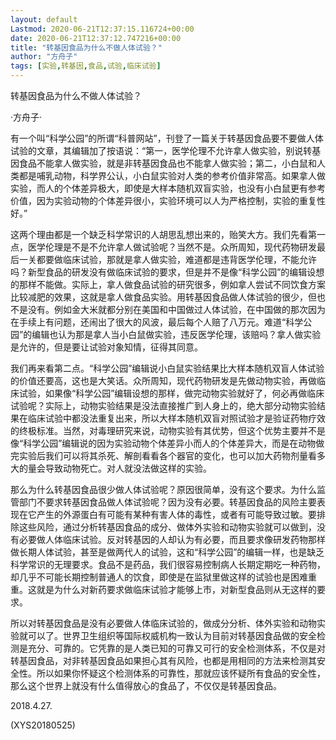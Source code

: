 ```yaml
---
layout: default
Lastmod: 2020-06-21T12:37:15.116724+00:00
date: 2020-06-21T12:37:12.747216+00:00
title: "转基因食品为什么不做人体试验？"
author: "方舟子"
tags: [实验,转基因,食品,试验,临床试验]
---
```


转基因食品为什么不做人体试验？

·方舟子·

有一个叫“科学公园”的所谓“科普网站”，刊登了一篇关于转基因食品要不要做人体试验的文章，其编辑加了按语说：“第一，医学伦理不允许拿人做实验，别说转基因食品不能拿人做实验，就是非转基因食品也不能拿人做实验；第二，小白鼠和人类都是哺乳动物，科学界公认，小白鼠实验对人类的参考价值非常高。如果拿人做实验，而人的个体差异极大，即使是大样本随机双盲实验，也没有小白鼠更有参考价值，因为实验动物的个体差异很小，实验环境可以人为严格控制，实验的重复性好。”

这两个理由都是一个缺乏科学常识的人胡思乱想出来的，贻笑大方。我们先看第一点，医学伦理是不是不允许拿人做试验呢？当然不是。众所周知，现代药物研发最后一关都要做临床试验，那就是拿人做实验，难道都是违背医学伦理，不能允许吗？新型食品的研发没有做临床试验的要求，但是并不是像“科学公园”的编辑设想的那样不能做。实际上，拿人做食品试验的研究很多，例如拿人尝试不同饮食方案比较减肥的效果，这就是拿人做食品实验。用转基因食品做人体试验的很少，但也不是没有。例如金大米就都分别在美国和中国做过人体试验，在中国做的那次因为在手续上有问题，还闹出了很大的风波，最后每个人赔了八万元。难道“科学公园”的编辑也认为那是拿人当小白鼠做实验，违反医学伦理，该赔吗？拿人做实验是允许的，但是要让试验对象知情，征得其同意。

我们再来看第二点。“科学公园”编辑说小白鼠实验结果比大样本随机双盲人体试验的价值还要高，这也是大笑话。众所周知，现代药物研发是先做动物实验，再做临床试验，如果像“科学公园”编辑设想的那样，做完动物实验就好了，何必再做临床试验呢？实际上，动物实验结果是没法直接推广到人身上的，绝大部分动物实验结果在临床试验中都没法重复出来，所以大样本随机双盲对照试验才是验证药物疗效的终极标准。当然，对毒理研究来说，动物实验有其优势，但这个优势主要并不是像“科学公园”编辑说的因为实验动物个体差异小而人的个体差异大，而是在动物做完实验后我们可以将其杀死、解剖看看各个器官的变化，也可以加大药物剂量看多大的量会导致动物死亡。对人就没法做这样的实验。

那么为什么转基因食品很少做人体试验呢？原因很简单，没有这个要求。为什么监管部门不要求转基因食品做人体试验呢？因为没有必要。转基因食品的风险主要表现在它产生的外源蛋白有可能有某种有害人体的毒性，或者有可能导致过敏。要排除这些风险，通过分析转基因食品的成分、做体外实验和动物实验就可以做到，没有必要做人体临床试验。反对转基因的人却认为有必要，而且要求像研发药物那样做长期人体试验，甚至是做两代人的试验，这和“科学公园”的编辑一样，也是缺乏科学常识的无理要求。食品不是药品，我们很容易控制病人长期定期吃一种药物，却几乎不可能长期控制普通人的饮食，即使是在监狱里做这样的试验也是困难重重。这就是为什么对新药要求做临床试验才能够上市，对新型食品则从无这样的要求。

所以对转基因食品是没有必要做人体临床试验的，做成分分析、体外实验和动物实验就可以了。世界卫生组织等国际权威机构一致认为目前对转基因食品做的安全检测是充分、可靠的。它凭靠的是人类已知的可靠又可行的安全检测体系，不仅是对转基因食品，对非转基因食品如果担心其有风险，也都是用相同的方法来检测其安全性。所以如果你怀疑这个检测体系的可靠性，那就应该怀疑所有食品的安全性，那么这个世界上就没有什么值得放心的食品了，不仅仅是转基因食品。

2018.4.27.

(XYS20180525)

